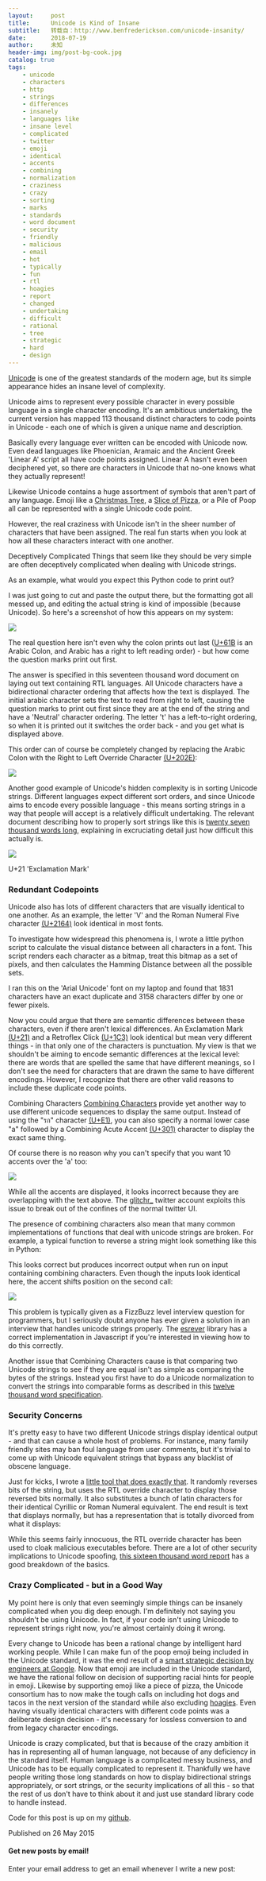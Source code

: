 ```yaml
---
layout:     post
title:      Unicode is Kind of Insane
subtitle:   转载自：http://www.benfrederickson.com/unicode-insanity/
date:       2018-07-19
author:     未知
header-img: img/post-bg-cook.jpg
catalog: true
tags:
    - unicode
    - characters
    - http
    - strings
    - differences
    - insanely
    - languages like
    - insane level
    - complicated
    - twitter
    - emoji
    - identical
    - accents
    - combining
    - normalization
    - craziness
    - crazy
    - sorting
    - marks
    - standards
    - word document
    - security
    - friendly
    - malicious
    - email
    - hot
    - typically
    - fun
    - rtl
    - hoagies
    - report
    - changed
    - undertaking
    - difficult
    - rational
    - tree
    - strategic
    - hard
    - design
---
```


[Unicode](http://unicode.org/) is one of the greatest standards of the modern age, but its simple appearance hides an insane level of complexity.

Unicode aims to represent every possible character in every possible
language in a single character encoding. It's an ambitious undertaking, the
current version has mapped 113 thousand distinct
characters
to code points in Unicode - each one of which is given a unique name and
description.

Basically every language ever written can be encoded with Unicode now. Even
dead languages like Phoenician, Aramaic and the Ancient Greek 'Linear A'
script all have code points assigned. Linear A hasn't
even been deciphered yet, so there are characters in Unicode that
no-one knows what they actually represent!

Likewise Unicode contains a huge assortment of symbols that aren't part of any
language. Emoji like a [Christmas Tree](http://www.fileformat.info/info/unicode/char/1f384/index.htm), a [Slice of Pizza](http://www.fileformat.info/info/unicode/char/1f355/index.htm), or a Pile of
Poop all can be
represented with a single Unicode code point.

However, the real craziness with Unicode isn't in the sheer number of
characters that have been assigned. The real fun starts when you look at how all these characters
interact with one another.



Deceptively Complicated
Things that seem like they should be very simple are often deceptively
complicated when dealing with Unicode strings.

As an example, what would you expect this Python code to print out?

I was just going to cut and paste the output there, but the formatting got all
messed up, and editing the actual string is kind of impossible (because Unicode).
So here's a screenshot of how this appears on my system:

![](http://www.benfrederickson.com/images/unicode-insanity/rtl_a.png)


The real question here isn't even why the colon prints out last
([U+61B](http://www.fileformat.info/info/unicode/char/061b/index.htm) is
an Arabic Colon, and Arabic has a right to left reading order) - but how come
the question marks print out first.

The answer is specified in this seventeen thousand word
document on laying out text containing RTL
languages. All Unicode characters have a
bidirectional character ordering that affects how the text is displayed. The
initial arabic character sets the text to read from right to left, causing the
question marks to print out first since they are at the end of the string and
have a 'Neutral' character ordering. The letter 't' has a left-to-right
ordering, so when it is printed out it switches the order back -
and you get what is displayed above.

This order can of course be completely changed by replacing the Arabic Colon
with the Right to Left Override Character [(U+202E)](http://www.fileformat.info/info/unicode/char/202e/index.htm):

![](http://www.benfrederickson.com/images/unicode-insanity/rtl_b.png)


Another good example of Unicode's hidden complexity is in sorting Unicode strings. Different languages expect different sort orders, and since Unicode aims to encode every possible language - this means
sorting strings in a way that people will accept is a relatively difficult
undertaking. The relevant document describing how to properly sort strings like this is [twenty seven thousand words long](http://www.unicode.org/reports/tr10), explaining in excruciating detail
just how difficult this actually is.



![](http://www.benfrederickson.com/images/unicode-insanity/21.png)

U+21 'Exclamation Mark'

### Redundant Codepoints

Unicode also has lots of different characters that are visually identical to one
another. As an example, the letter 'V' and the Roman Numeral Five character [(U+2164)](http://www.fileformat.info/info/unicode/char/2164/index.htm) look
identical in most fonts.

To investigate how widespread this phenomena is, I wrote a little python
script to calculate the visual distance between all characters in a font.
This script renders each character as a bitmap, treat this bitmap as a set of pixels,
and then calculates the Hamming
Distance between all the possible sets.

I ran this on the 'Arial Unicode' font on my laptop and found that 1831 characters have an exact duplicate and 3158 characters differ by one or fewer pixels.

Now you could argue that there are semantic differences between these
characters, even if there aren't lexical differences. An
Exclamation Mark [(U+21)](http://www.fileformat.info/info/unicode/char/21/index.htm)
and a Retroflex Click [(U+1C3)](http://www.fileformat.info/info/unicode/char/1c3/index.htm) look identical but mean very different things - in that only one of the characters is punctuation. My view is that we shouldn't be aiming to encode
semantic differences at the lexical level: there are words that are spelled
the same that have different meanings, so I don't see the need for characters
that are drawn the same to have different encodings. However, I recognize
that there are other valid reasons to include these duplicate code points.


Combining Characters
[Combining Characters](http://en.wikipedia.org/wiki/Combining_character) provide
yet another way to use different unicode sequences to display the same
output. Instead of using the "รก" character [(U+E1)](http://www.fileformat.info/info/unicode/char/00e1/index.htm), you can also specify a normal
lower case "a" followed by a Combining Acute Accent [(U+301)](http://www.fileformat.info/info/unicode/char/0301/index.htm) character to display the exact same thing.

Of course there is no reason why you can't specify that you want 10 accents
over the 'a' too:

![](http://www.benfrederickson.com/images/unicode-insanity/accents10x.png)


While all the accents are displayed, it looks incorrect because they are
overlapping with the text above. The
[glitchr_](https://twitter.com/glitchr_) twitter account exploits this issue
to break out of the confines of the normal twitter UI.

The presence of combining characters also mean that many common implementations of functions that
deal with unicode strings are broken. For example, a typical function to reverse a string might look something like this in Python:

This looks correct but produces incorrect output when run on input containing
combining characters. Even though the inputs look identical here, the accent shifts position on the second call:

![](http://www.benfrederickson.com/images/unicode-insanity/combining.png)


This problem is typically given as a FizzBuzz level interview question for
programmers, but I seriously doubt anyone has ever given a solution in an
interview that handles unicode strings properly. The [esrever](https://github.com/mathiasbynens/esrever) library has a correct implementation in Javascript if you're interested in viewing how to do this correctly.

Another issue that Combining Characters cause is that comparing two Unicode strings to
see if they are equal isn't as simple as comparing the bytes of the strings.
Instead you first have to do a Unicode normalization to convert the strings
into comparable forms as described in this
[twelve thousand word specification](http://unicode.org/reports/tr15).

### Security Concerns

It's pretty easy to have two different Unicode strings display
identical output - and that can cause a whole host of problems. For
instance, many family friendly sites may ban foul language from user comments, but it's trivial to come up with Unicode equivalent strings that bypass any blacklist of obscene language.

Just for kicks, I wrote a [little tool that does exactly that](https://github.com/benfred/bens-blog-code/tree/master/unicode-insanity/obfuscator). It randomly reverses bits of the
string, but uses the RTL override character to display those reversed bits
normally. It also substitutes a bunch of latin characters for their identical
Cyrillic or Roman Numeral equivalent. The end result is text that displays
normally, but has a representation that is totally divorced from what it
displays:

While this seems fairly innocuous, the RTL override character has been used to cloak malicious
executables before.
There are a lot of other security implications to Unicode spoofing,
[this sixteen thousand word report](http://unicode.org/reports/tr36) has a good breakdown
of the basics.

### Crazy Complicated - but in a Good Way

My point here is only that even seemingly simple things can be insanely
complicated when you dig deep enough. I'm definitely not saying you shouldn't
be using Unicode. In fact, if your code isn't using Unicode to represent strings right now, you're almost certainly doing it wrong.

Every change to Unicode has been a rational change by intelligent hard working
people. While I can make fun of the poop emoji being included in the Unicode
standard, it was the end result of a [smart strategic decision by engineers at Google](http://www.fastcompany.com/3037803/the-oral-history-of-the-poop-emoji-or-how-google-brought-poop-to-america).
Now that emoji are included in the Unicode standard, we have the rational follow on
decision of supporting racial hints for people in emoji. Likewise by
supporting emoji like a piece of pizza, the Unicode consortium has to now make
the tough calls on including hot dogs and
tacos
in the next version of the standard while also excluding [hoagies](http://www.philly.com/philly/blogs/trending/Unicode-Consortium-rejects-proposed-hoagie-emoji-from-coming-update.html#I1yUu7YO3efEt2wF.99). Even having visually identical characters with different code points was a
deliberate design decision - it's necessary for lossless conversion to and from
legacy character encodings.

Unicode is crazy complicated, but that is because of the crazy ambition it has
in representing all of human language, not because of any deficiency in the
standard itself. Human language is a complicated messy business, and Unicode
has to be equally complicated to represent it. Thankfully we have people
writing those long standards on how to display bidirectional strings
appropriately, or sort strings, or the security implications of all this - so
that the rest of us don't have to think about it and just use standard library
code to handle instead.

Code for this post is up on my
[github](https://github.com/benfred/bens-blog-code/tree/master/unicode-insanity).


Published on 26 May 2015


#### Get new posts by email!

Enter your email address to get an email whenever I write a new post:
